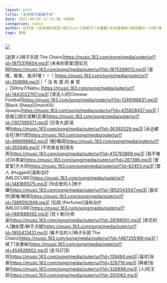 ```yaml
---
layout: post
title: "水怎样才能融于水"
date: 2021-09-05 22:14:00 +0800
categories: radio
author: 任可爱-/会有猫的咸菜/橙月leo/三絲餃子/大藏藏/吼吼破喉咙/很哇噻的一只熊/黑矮星-YXY-
tags: 悬悬
---
```

![]({{site.baseurl}}/images/cover_20210905.jpg)

|追梦人|椅子乐团 The Chairs|https://music.163.com/song/media/outer/url?id=1875376654.mp3|
|未来的答案|霓虹花园|https://music.163.com/song/media/outer/url?id=1875269013.mp3|
|爱情，鲸鱼，海洋|嘿！！！|https://music.163.com/song/media/outer/url?id=359686.mp3|
|「 沒 有 感 同 身 受 」|Slitmy7/Natsu.|https://music.163.com/song/media/outer/url?id=1443022767.mp3|
|漂流人间|Chinese Football|https://music.163.com/song/media/outer/url?id=1349198831.mp3|
|Black Sheep|OmenXIII/ʎpoqou|https://music.163.com/song/media/outer/url?id=425828457.mp3|
|慈城公园交谊舞|还潮|https://music.163.com/song/media/outer/url?id=1307385071.mp3|
|日落大道|梁博|https://music.163.com/song/media/outer/url?id=36392029.mp3|
|永远都会在|旅行团|https://music.163.com/song/media/outer/url?id=486999662.mp3|
|圈|嘎调|https://music.163.com/song/media/outer/url?id=355946.mp3|
|不完美女孩|周冬雨|https://music.163.com/song/media/outer/url?id=415793869.mp3|
|我不难过|孙燕姿|https://music.163.com/song/media/outer/url?id=287398.mp3|
|爱爱爱|方大同|https://music.163.com/song/media/outer/url?id=82453.mp3|
|爱人 (Hugged)|温和治疗(MILDCURE)|https://music.163.com/song/media/outer/url?id=1481691075.mp3|
|你会爱的人|杨千嬅|https://music.163.com/song/media/outer/url?id=1852043547.mp3|
|喜欢你|窦唯/朝简|https://music.163.com/song/media/outer/url?id=1388592946.mp3|
|花园 (Perfume)|温和治疗(MILDCURE)|https://music.163.com/song/media/outer/url?id=1481688592.mp3|
|克卜勒|孙燕姿|https://music.163.com/song/media/outer/url?id=28196001.mp3|
|卖花的人|魏如萱/鲜于贞娥|https://music.163.com/song/media/outer/url?id=1855413431.mp3|
|看不见的人|椅子乐团 The Chairs|https://music.163.com/song/media/outer/url?id=1487205169.mp3|
|掉了|张惠妹|https://music.163.com/song/media/outer/url?id=454828902.mp3|
|走马灯|彭坦|https://music.163.com/song/media/outer/url?id=139484.mp3|
|喜欢|张悬|https://music.163.com/song/media/outer/url?id=326719.mp3|
|两者|张悬|https://music.163.com/song/media/outer/url?id=326698.mp3|
|人间|王菲|https://music.163.com/song/media/outer/url?id=300062.mp3|

